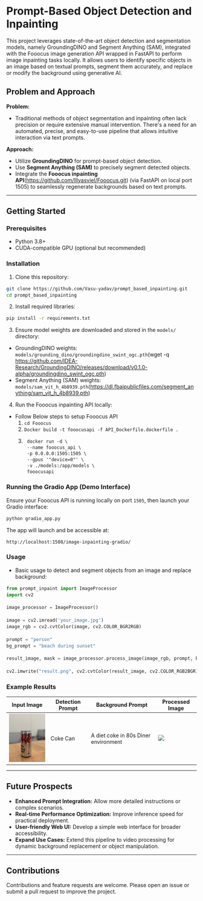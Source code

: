 # Prompt-Based Object Detection and Inpainting

This project leverages state-of-the-art object detection and segmentation models, namely GroundingDINO and Segment Anything (SAM), integrated with the Fooocus image generation API wrapped in FastAPI to perform image inpainting tasks locally. It allows users to identify specific objects in an image based on textual prompts, segment them accurately, and replace or modify the background using generative AI.

## Problem and Approach

**Problem:**
- Traditional methods of object segmentation and inpainting often lack precision or require extensive manual intervention. There's a need for an automated, precise, and easy-to-use pipeline that allows intuitive interaction via text prompts.

**Approach:**
- Utilize **GroundingDINO** for prompt-based object detection.
- Use **Segment Anything (SAM)** to precisely segment detected objects.
- Integrate the **Fooocus inpainting API**(https://github.com/lllyasviel/Fooocus.git) (via FastAPI on local port 1505) to seamlessly regenerate backgrounds based on text prompts.

---

## Getting Started

### Prerequisites
- Python 3.8+
- CUDA-compatible GPU (optional but recommended)

### Installation

1. Clone this repository:
```bash
git clone https://github.com/Vasu-yadav/prompt_based_inpainting.git
cd prompt_based_inpainting
```

2. Install required libraries:
```bash
pip install -r requirements.txt
```

3. Ensure model weights are downloaded and stored in the `models/` directory:
- GroundingDINO weights: `models/grounding_dino/groundingdino_swint_ogc.pth`(wget -q https://github.com/IDEA-Research/GroundingDINO/releases/download/v0.1.0-alpha/groundingdino_swint_ogc.pth)
- Segment Anything (SAM) weights: `models/sam_vit_h_4b8939.pth`(https://dl.fbaipublicfiles.com/segment_anything/sam_vit_h_4b8939.pth)

4. Run the Fooocus inpainting API locally:
- Follow Below steps to setup Fooocus API
    1. `cd Fooocus`
    2. `Docker build -t fooocusapi -f API_Dockerfile.dockerfile .`
    3. ```
        docker run -d \
        --name fooocus_api \
        -p 0.0.0.0:1505:1505 \
        --gpus '"device=0"' \
        -v ./models:/app/models \
        fooocusapi
        ```
### Running the Gradio App (Demo Interface)

Ensure your Fooocus API is running locally on port `1505`, then launch your Gradio interface:
```bash
python gradio_app.py
```

The app will launch and be accessible at:
```
http://localhost:1508/image-inpainting-gradio/
```

### Usage

- Basic usage to detect and segment objects from an image and replace background:

```python
from prompt_inpaint import ImageProcessor
import cv2

image_processor = ImageProcessor()

image = cv2.imread('your_image.jpg')
image_rgb = cv2.cvtColor(image, cv2.COLOR_BGR2RGB)

prompt = "person"
bg_prompt = "beach during sunset"

result_image, mask = image_processor.process_image(image_rgb, prompt, bg_prompt)

cv2.imwrite("result.png", cv2.cvtColor(result_image, cv2.COLOR_RGB2BGR))
```

### Example Results
<table>
  <thead>
    <tr>
      <th>Input Image</th>
      <th>Detection Prompt</th>
      <th>Background Prompt</th>
      <th>Processed Image</th>
    </tr>
  </thead>
  <tbody>
    <tr>
      <td><img src="examples/input.jpeg" width="150"></td>
      <td>Coke Can</td>
      <td>A diet coke in 80s Diner environment</td>
      <td><img src="examples/output.png" width="150"></td>
    </tr>
  </tbody>
</table>

---

## Future Prospects
- **Enhanced Prompt Integration:** Allow more detailed instructions or complex scenarios.
- **Real-time Performance Optimization:** Improve inference speed for practical deployment.
- **User-friendly Web UI:** Develop a simple web interface for broader accessibility.
- **Expand Use Cases:** Extend this pipeline to video processing for dynamic background replacement or object manipulation.

---

## Contributions
Contributions and feature requests are welcome. Please open an issue or submit a pull request to improve the project.

